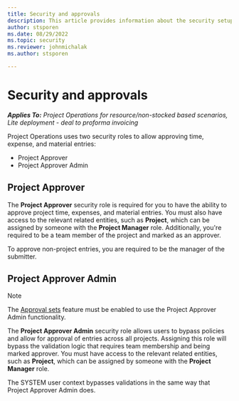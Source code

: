 ```yaml
---
title: Security and approvals
description: This article provides information about the security setup for working with approvals in Project Operations.
author: stsporen
ms.date: 08/29/2022
ms.topic: security
ms.reviewer: johnmichalak
ms.author: stsporen

---
```

# Security and approvals

_**Applies To:** Project Operations for resource/non-stocked based scenarios, Lite deployment - deal to proforma invoicing_

Project Operations uses two security roles to allow approving time, expense, and material entries:
-	Project Approver
-	Project Approver Admin

## Project Approver
The **Project Approver** security role is required for you to have the ability to approve project time, expenses, and material entries. You must also have access to the relevant related entities, such as **Project**, which can be assigned by someone with the **Project Manager** role. Additionally, you're required to be a team member of the project and marked as an approver.

To approve non-project entries, you are required to be the manager of the submitter.

## Project Approver Admin

> [!NOTE]
> The [Approval sets](./approval-sets) feature must be enabled to use the Project Approver Admin functionality.

The **Project Approver Admin** security role allows users to bypass policies and allow for approval of entries across all projects. Assigning this role will bypass the validation logic that requires team membership and being marked approver. You must have access to the relevant related entities, such as **Project**, which can be assigned by someone with the **Project Manager** role.

The SYSTEM user context bypasses validations in the same way that Project Approver Admin does.
